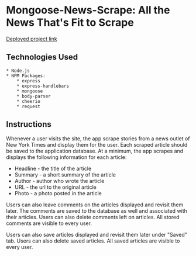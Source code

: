 # Mongoose-News-Scrape: All the News That's Fit to Scrape

[Deployed project link](https://mysterious-depths-77108.herokuapp.com)

## Technologies Used

    * Node.js
    * NPM Packages:
        * express
        * express-handlebars
        * mongoose
        * body-parser
        * cheerio
        * request

## Instructions

  Whenever a user visits the site, the app scrape stories from a news outlet of New York Times and display them for the user. Each scraped article should be saved to the application database. At a minimum, the app scrapes and displays the following information for each article:

 * Headline - the title of the article
 * Summary - a short summary of the article
 * Author - author who wrote the article
 * URL - the url to the original article
 * Photo - a photo posted in the article

 Users can also leave comments on the articles displayed and revisit them later. The comments are saved to the database as well and associated with their articles. Users can also delete comments left on articles. All stored comments are visible to every user.

Users can also save articles displayed and revisit them later under "Saved" tab. Users can also delete saved articles. All saved articles are visible to every user.
